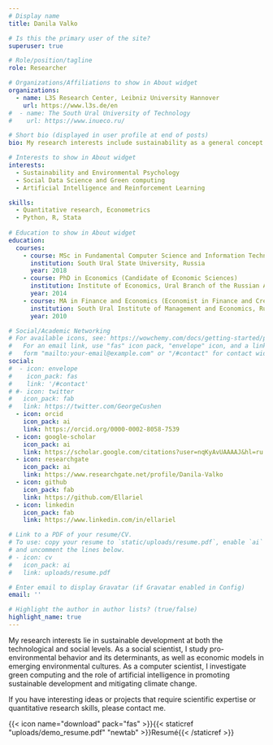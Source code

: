 ```yaml
---
# Display name
title: Danila Valko

# Is this the primary user of the site?
superuser: true

# Role/position/tagline
role: Researcher

# Organizations/Affiliations to show in About widget
organizations:
  - name: L3S Research Center, Leibniz University Hannover
    url: https://www.l3s.de/en
#  - name: The South Ural University of Technology
#    url: https://www.inueco.ru/

# Short bio (displayed in user profile at end of posts)
bio: My research interests include sustainability as a general concept.

# Interests to show in About widget
interests:
  - Sustainability and Environmental Psychology
  - Social Data Science and Green computing
  - Artificial Intelligence and Reinforcement Learning

skills:
  - Quantitative research, Econometrics
  - Python, R, Stata
  
# Education to show in About widget
education:
  courses:
    - course: MSc in Fundamental Computer Science and Information Technologies
      institution: South Ural State University, Russia
      year: 2018
    - course: PhD in Economics (Candidate of Economic Sciences)
      institution: Institute of Economics, Ural Branch of the Russian Academy of Sciences, Russia
      year: 2014
    - course: MA in Finance and Economics (Economist in Finance and Credit)
      institution: South Ural Institute of Management and Economics, Russia
      year: 2010

# Social/Academic Networking
# For available icons, see: https://wowchemy.com/docs/getting-started/page-builder/#icons
#   For an email link, use "fas" icon pack, "envelope" icon, and a link in the
#   form "mailto:your-email@example.com" or "/#contact" for contact widget.
social:
#  - icon: envelope
#    icon_pack: fas
#    link: '/#contact'
# #- icon: twitter
#   icon_pack: fab
#   link: https://twitter.com/GeorgeCushen
  - icon: orcid
    icon_pack: ai
    link: https://orcid.org/0000-0002-8058-7539
  - icon: google-scholar
    icon_pack: ai
    link: https://scholar.google.com/citations?user=nqKyAvUAAAAJ&hl=ru
  - icon: researchgate
    icon_pack: ai
    link: https://www.researchgate.net/profile/Danila-Valko
  - icon: github
    icon_pack: fab
    link: https://github.com/Ellariel
  - icon: linkedin
    icon_pack: fab
    link: https://www.linkedin.com/in/ellariel

# Link to a PDF of your resume/CV.
# To use: copy your resume to `static/uploads/resume.pdf`, enable `ai` icons in `params.toml`,
# and uncomment the lines below.
# - icon: cv
#   icon_pack: ai
#   link: uploads/resume.pdf

# Enter email to display Gravatar (if Gravatar enabled in Config)
email: ''

# Highlight the author in author lists? (true/false)
highlight_name: true
---
```


My research interests lie in sustainable development at both the technological and social levels. As a social scientist, I study pro-environmental behavior and its determinants, as well as economic models in emerging environmental cultures. As a computer scientist, I investigate green computing and the role of artificial intelligence in promoting sustainable development and mitigating climate change.

If you have interesting ideas or projects that require scientific expertise or quantitative research skills, please contact me.

{{< icon name="download" pack="fas" >}}{{< staticref "uploads/demo_resume.pdf" "newtab" >}}Resumé{{< /staticref >}}
